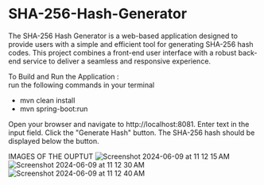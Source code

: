 # SHA-256-Hash-Generator
The SHA-256 Hash Generator is a web-based application designed to provide users with a simple and efficient tool for generating SHA-256 hash codes. This project combines a front-end user interface with a robust back-end service to deliver a seamless and responsive experience.

To Build and Run the Application : <br>
run the following commands in your terminal 
- mvn clean install
- mvn spring-boot:run

Open your browser and navigate to http://localhost:8081.
Enter text in the input field.
Click the "Generate Hash" button.
The SHA-256 hash should be displayed below the button.

IMAGES OF THE OUPTUT
![Screenshot 2024-06-09 at 11 12 15 AM](https://github.com/Harshithk999/SHA-256-Hash-Generator/assets/120638852/7ecbebdd-d2d7-4a88-9d67-069fd28fc2b0)
![Screenshot 2024-06-09 at 11 12 30 AM](https://github.com/Harshithk999/SHA-256-Hash-Generator/assets/120638852/a5c8ec99-2868-4df1-bcd9-feb20573bf11)
![Screenshot 2024-06-09 at 11 12 40 AM](https://github.com/Harshithk999/SHA-256-Hash-Generator/assets/120638852/4382cdf5-02f7-4049-a0f0-0cb6755282c6)
